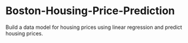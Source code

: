 # Boston-Housing-Price-Prediction
Build a data model for housing prices using linear regression and predict housing prices.
